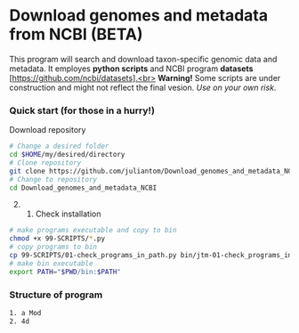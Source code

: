 # Download genomes and metadata from NCBI (BETA)
This program will search and download taxon-specific genomic data and metadata. It employes **python scripts** and NCBI program **datasets** [https://github.com/ncbi/datasets].<br>
**Warning!** Some scripts are under construction and might not reflect the final vesion. *Use on your own risk*.<br>
### Quick start (for those in a hurry!)
Download repository 
```bash
# Change a desired folder
cd $HOME/my/desired/directory
# Clone repository
git clone https://github.com/juliantom/Download_genomes_and_metadata_NCBI.git
# Change to repository
cd Download_genomes_and_metadata_NCBI
```
2. 1. Check installation
```bash
# make programs executable and copy to bin
chmod +x 99-SCRIPTS/*.py
# copy programs to bin
cp 99-SCRIPTS/01-check_programs_in_path.py bin/jtm-01-check_programs_in_path
# make bin executable
export PATH="$PWD/bin:$PATH"
```
### Structure of program
```bash
1. a Mod
2. 4d
```